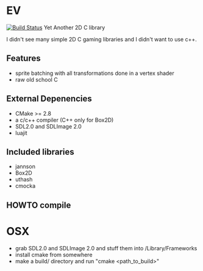 EV
====
[![Build Status](https://travis-ci.org/ibawt/ev.png?branch=master)](https://travis-ci.org/ibawt/ev)
Yet Another 2D C library

I didn't see many simple 2D C gaming libraries and I didn't want to use c++.

## Features
- sprite batching with all transformations done in a vertex shader
- raw old school C

## External Depenencies
- CMake >= 2.8
- a c/c++ compiler (C++ only for Box2D)
- SDL2.0 and SDLImage 2.0
- luajit

## Included libraries
- jannson
- Box2D
- uthash
- cmocka

## HOWTO compile
# OSX
- grab SDL2.0 and SDLImage 2.0 and stuff them into /Library/Frameworks
- install cmake from somewhere
- make a build/ directory and run "cmake <path_to_build>"
